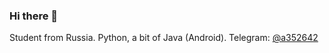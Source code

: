 ### Hi there 👋
Student from Russia. Python, a bit of Java (Android). Telegram: [@a352642](https://t.me/a352642)
